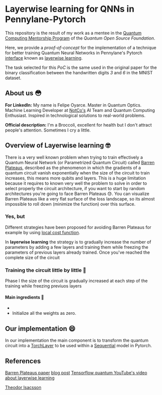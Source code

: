 # Layerwise learning for QNNs in Pennylane-Pytorch

This repository is the result of my work as a mentee in the [Quantum Computing Mentorship Program](https://qosf.org/qc_mentorship/) of the _Quantum Open Source Foundation_.

Here, we provide a _proof-of-concept_ for the implementation of a technique for better training Quantum Neural Networks in Pennylane's Pytorch [interface](https://pennylane.readthedocs.io/en/stable/introduction/interfaces/torch.html) known as [layerwise learning](https://arxiv.org/abs/2006.14904).

The task selected for this _PoC_ is the same used in the original paper for the binary classification between the handwritten digits _3_ and _6_ in the MNIST dataset.

## About us :flushed:

__For LinkedIn:__ My name is Felipe Oyarce. Master in Quantum Optics. Machine Learning Developer at [NotCo's](https://notco.com/us/) AI Team and Quantum Computing Enthusiast. Inspired in technological solutions to real-world problems. 

__Official description:__ I'm a Broccoli, excellent for health but I don't attract people's attention. Sometimes I cry a little.

## Overview of Layerwise learning :nerd_face:

There is a very well known problem when trying to train effectively a Quantum Neural Network (or Parametrized Quantum Circuit) called [Barren Plateaus](https://pennylane.ai/qml/demos/tutorial_barren_plateaus.html), described as the phenomenon in which the gradients of a quantum circuit vanish exponentially when the size of the circuit to train increases, this means more qubits and layers. This is a huge limitation because it requires to known very well the problem to solve in order to select properly the circuit architecture, if you want to start by random architectures you're going to face Barren Plateaus :sweat:. You can visualize Barren Plateaus like a very flat surface of the loss landscape, so its almost impossible to roll down (minimize the function) over this surface.

### Yes, but

Different strategies have been proposed for avoiding Barren Plateaus for example by using [local cost function](https://pennylane.ai/qml/demos/tutorial_local_cost_functions.html).

In __layerwise learning__ the strategy is to gradually increase the number of parameters by adding a few layers and training them while freezing the parameters of previous layers already trained. Once you've reached the complete size of the circuit 



### Training the circuit little by little :walking:

Phase I the size of the circuit is gradually increased at each step of the training while freezing previuos layers


#### Main ingredients :bread:

- 
- Initialize all the weights as zero.

## Our implementation :smile:

In our implementation the main component is to transform the quantum circuit into a [TorchLayer](https://pennylane.readthedocs.io/en/stable/code/api/pennylane.qnn.TorchLayer.html) to be used within a [Sequential](https://pytorch.org/docs/stable/generated/torch.nn.Sequential.html) model in Pytorch.

## References
[Barren Plateaus paper](https://arxiv.org/abs/1803.11173)
[blog post](https://blog.tensorflow.org/2020/08/layerwise-learning-for-quantum-neural-networks.html)
[Tensorflow quantum YouTube's video about layerwise learning](https://www.youtube.com/watch?v=lz8BOz5KPZg)

[Theodor Isacsson](https://github.com/thisac)
